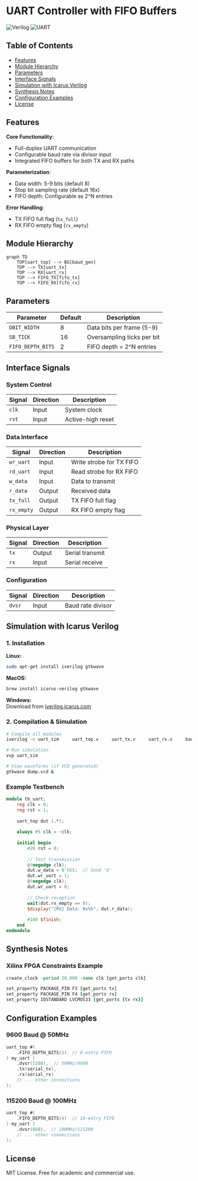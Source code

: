 # UART Controller with FIFO Buffers

![Verilog](https://img.shields.io/badge/Verilog-FF0000?style=for-the-badge&logo=verilog&logoColor=white)
![UART](https://img.shields.io/badge/UART-00979D?style=for-the-badge&logo=serial-port&logoColor=white)

## Table of Contents
- [Features](#features)
- [Module Hierarchy](#module-hierarchy)
- [Parameters](#parameters)
- [Interface Signals](#interface-signals)
- [Simulation with Icarus Verilog](#simulation-with-icarus-verilog)
- [Synthesis Notes](#synthesis-notes)
- [Configuration Examples](#configuration-examples)
- [License](#license)

## Features

**Core Functionality**:
- Full-duplex UART communication
- Configurable baud rate via divisor input
- Integrated FIFO buffers for both TX and RX paths

**Parameterization**:
- Data width: 5-9 bits (default 8)
- Stop bit sampling rate (default 16x)
- FIFO depth: Configurable as 2^N entries

**Error Handling**:
- TX FIFO full flag (`tx_full`)
- RX FIFO empty flag (`rx_empty`)

## Module Hierarchy

```mermaid
graph TD
    TOP[uart_top] --> BG[baud_gen]
    TOP --> TX[uart_tx]
    TOP --> RX[uart_rx]
    TOP --> FIFO_TX[fifo_tx]
    TOP --> FIFO_RX[fifo_rx]
```

## Parameters

| Parameter         | Default | Description                     |
|-------------------|---------|---------------------------------|
| `DBIT_WIDTH`      | 8       | Data bits per frame (5-9)       |
| `SB_TICK`         | 16      | Oversampling ticks per bit      |
| `FIFO_DEPTH_BITS` | 2       | FIFO depth = 2^N entries        |

## Interface Signals

### System Control
| Signal  | Direction | Description          |
|---------|-----------|----------------------|
| `clk`   | Input     | System clock         |
| `rst`   | Input     | Active-high reset    |

### Data Interface
| Signal      | Direction | Description                |
|-------------|-----------|----------------------------|
| `wr_uart`   | Input     | Write strobe for TX FIFO   |
| `rd_uart`   | Input     | Read strobe for RX FIFO    |
| `w_data`    | Input     | Data to transmit           |
| `r_data`    | Output    | Received data              |
| `tx_full`   | Output    | TX FIFO full flag          |
| `rx_empty`  | Output    | RX FIFO empty flag         |

### Physical Layer
| Signal | Direction | Description        |
|--------|-----------|--------------------|
| `tx`   | Output    | Serial transmit    |
| `rx`   | Input     | Serial receive     |

### Configuration
| Signal | Direction | Description                |
|--------|-----------|----------------------------|
| `dvsr` | Input     | Baud rate divisor          |

## Simulation with Icarus Verilog

### 1. Installation

**Linux:**
```bash
sudo apt-get install iverilog gtkwave
```

**MacOS:**
```bash
brew install icarus-verilog gtkwave
```

**Windows:**  
Download from [iverilog.icarus.com](http://iverilog.icarus.com)

### 2. Compilation & Simulation

```bash
# Compile all modules
iverilog -o uart_sim     uart_top.v     uart_tx.v     uart_rx.v     baud_gen.v     fifo.v     tb_uart.v

# Run simulation
vvp uart_sim

# View waveforms (if VCD generated)
gtkwave dump.vcd &
```

### Example Testbench

```verilog
module tb_uart;
    reg clk = 0;
    reg rst = 1;
    
    uart_top dut (.*);
    
    always #5 clk = ~clk;
    
    initial begin
        #20 rst = 0;
        
        // Test transmission
        @(negedge clk);
        dut.w_data = 8'h55;  // Send 'U'
        dut.wr_uart = 1;
        @(negedge clk);
        dut.wr_uart = 0;
        
        // Check reception
        wait(dut.rx_empty == 0);
        $display("[RX] Data: 0x%h", dut.r_data);
        
        #100 $finish;
    end
endmodule
```

## Synthesis Notes

### Xilinx FPGA Constraints Example
```tcl
create_clock -period 20.000 -name clk [get_ports clk]

set_property PACKAGE_PIN F3 [get_ports tx]
set_property PACKAGE_PIN F4 [get_ports rx]
set_property IOSTANDARD LVCMOS33 [get_ports {tx rx}]
```

## Configuration Examples

### 9600 Baud @ 50MHz
```verilog
uart_top #(
    .FIFO_DEPTH_BITS(3)  // 8-entry FIFO
) my_uart (
    .dvsr(5208),  // 50MHz/9600
    .tx(serial_tx),
    .rx(serial_rx)
    // ... other connections
);
```

### 115200 Baud @ 100MHz
```verilog
uart_top #(
    .FIFO_DEPTH_BITS(4)  // 16-entry FIFO
) my_uart (
    .dvsr(868),  // 100MHz/115200
    // ... other connections
);
```

## License

MIT License. Free for academic and commercial use.